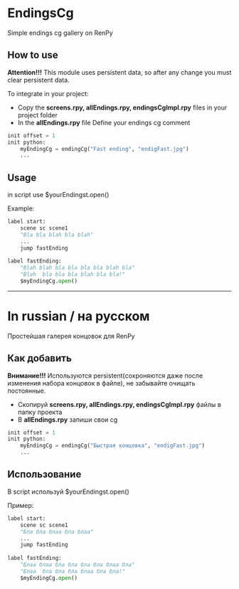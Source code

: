 # EndingsCg

Simple endings cg gallery on RenPy 

## How to use

**Attention!!!**
This module uses persistent data, so after any change you must clear persistent data.

To integrate in your project:

* Copy the **screens.rpy, allEndings.rpy, endingsCgImpl.rpy** files in your project folder
* In the **allEndings.rpy** file Define your endings cg  comment 

```python
init offset = 1
init python:
    myEndingCg = endingCg("Fast ending", "endigFast.jpg")
    ...
```

## Usage

in script use $yourEndingst.open()

Example:
```python
label start:
    scene sc scene1
	"Bla bla blah bla blah"
    ...
    jump fastEnding
    
label fastEnding:
	"Blah blah bla bla bla bla blah bla"
	"Blah  bla bla bla blah bla bla!"
	$myEndingCg.open()
```

-------------------------------------------------------------------------------

# In russian / на русском

Простейшая галерея концовок для RenPy

## Как добавить

**Внимание!!!**
Используются persistent(сохроняются даже после изменения набора концовок в файле), не забывайте очищать постоянные.

* Скопируй **screens.rpy, allEndings.rpy, endingsCgImpl.rpy** файлы в папку проекта
* В **allEndings.rpy** запиши свои cg

```python
init offset = 1
init python:
    myEndingCg = endingCg("Быстрая концовка", "endigFast.jpg")
    ...
```

## Использование

В script используй $yourEndingst.open()

Пример:
```python
label start:
    scene sc scene1
	"Бла бла блаа бла блаа"
    ...
    jump fastEnding
    
label fastEnding:
	"Блаа блаа бла бла бла бла блаа бла"
	"Блаа  бла бла бла блаа бла бла!"
	$myEndingCg.open()
```